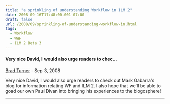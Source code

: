 ```yaml
---
title: "a sprinkling of understanding Workflow in ILM 2"
date: 2008-09-16T17:48:00.001-07:00
draft: false
url: /2008/09/sprinkling-of-understanding-workflow-in.html
tags:
  - Workflow
  - WWF
  - ILM 2 Beta 3
---
```


#### Very nice David, I would also urge readers to chec...

[Brad Turner](https://www.blogger.com/profile/13950085747222995199) - <time datetime="2008-09-17T19:03:00.000-07:00">Sep 3, 2008</time>

Very nice David, I would also urge readers to check out Mark Gabarra's blog for information relating WF and ILM 2. I also hope that we'll be able to goad our own Paul Divan into bringing his experiences to the blogosphere!

<hr />
